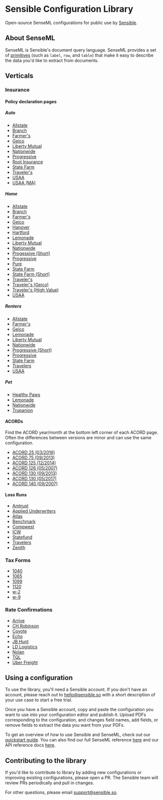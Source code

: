 # Sensible Configuration Library
Open-source SenseML configurations for public use by [Sensible](https://www.sensible.so/).

## About SenseML
SenseML is Sensible's document query language. SenseML provides a set of [primitives](https://docs.sensible.so/docs/methods) (such as `label`, `row`, and `table`) that make it easy to describe the data you'd like to extract from documents.

## Verticals

### Insurance

#### Policy declaration pages

##### Auto
- [Allstate](./insurance/policy_dec_pages/auto_policy/allstate.json)
- [Branch](./insurance/policy_dec_pages/auto_policy/branch.json)
- [Farmer's](./insurance/policy_dec_pages/auto_policy/farmers.json)
- [Geico](./insurance/policy_dec_pages/auto_policy/geico.json)
- [Liberty Mutual](./insurance/policy_dec_pages/auto_policy/liberty_mutual.json)
- [Nationwide](./insurance/policy_dec_pages/auto_policy/nationwide.json)
- [Progressive](./insurance/policy_dec_pages/auto_policy/progressive.json)
- [Root Insurance](./insurance/policy_dec_pages/auto_policy/root_insurance.json)
- [State Farm](./insurance/policy_dec_pages/auto_policy/state_farm.json)
- [Traveler's](./insurance/policy_dec_pages/auto_policy/travelers.json)
- [USAA](./insurance/policy_dec_pages/auto_policy/usaa/usaa.json)
- [USAA (MA)](./insurance/policy_dec_pages/auto_policy/usaa/usaa_ma.json)

##### Home
- [Allstate](./insurance/policy_dec_pages/home_policy/allstate.json)
- [Branch](./insurance/policy_dec_pages/home_policy/branch.json)
- [Farmer's](./insurance/policy_dec_pages/home_policy/farmers.json)
- [Geico](./insurance/policy_dec_pages/home_policy/geico.json)
- [Hanover](./insurance/policy_dec_pages/home_policy/hanover.json)
- [Hartford](./insurance/policy_dec_pages/home_policy/hartford.json)
- [Lemonade](./insurance/policy_dec_pages/home_policy/lemonade.json)
- [Liberty Mutual](./insurance/policy_dec_pages/home_policy/liberty_mutual.json)
- [Nationwide](./insurance/policy_dec_pages/home_policy/nationwide.json)
- [Progessive (Short)](./insurance/policy_dec_pages/home_policy/progressive_short.json)
- [Progressive](./insurance/policy_dec_pages/home_policy/progressive.json)
- [Pure](./insurance/policy_dec_pages/home_policy/pure.json)
- [State Farm](./insurance/policy_dec_pages/home_policy/state_farm/state_farm.json)
- [State Farm (Short)](./insurance/policy_dec_pages/home_policy/state_farm/state_farm_short.json)
- [Traveler's](./insurance/policy_dec_pages/home_policy/travelers/travelers.json)
- [Traveler's (Geico)](./insurance/policy_dec_pages/home_policy/travelers/travelers_geico.json)
- [Traveler's (High Value)](./insurance/policy_dec_pages/home_policy/travelers/travelers_high_value.json)
- [USAA](./insurance/policy_dec_pages/home_policy/usaa.json)

##### Renters
- [Allstate](./insurance/policy_dec_pages/renters_policy/allstate.json)
- [Farmer's](./insurance/policy_dec_pages/renters_policy/lemonade.json)
- [Geico](./insurance/policy_dec_pages/renters_policy/geico.json)
- [Lemonade](./insurance/policy_dec_pages/renters_policy/lemonade.json)
- [Liberty Mutual](./insurance/policy_dec_pages/renters_policy/liberty_mutual.json)
- [Nationwide](./insurance/policy_dec_pages/renters_policy/nationwide.json)
- [Progressive (Short)](./insurance/policy_dec_pages/renters_policy/progressive_short.json)
- [Progressive](./insurance/policy_dec_pages/renters_policy/progressive.json)
- [State Farm](./insurance/policy_dec_pages/renters_policy/state_farm.json)
- [Travelers](./insurance/policy_dec_pages/renters_policy/travelers.json)
- [USAA](./insurance/policy_dec_pages/renters_policy/usaa.json)

##### Pet
- [Healthy Paws](./insurance/policy_dec_pages/pet_policy/healthy_paws.json)
- [Lemonade](./insurance/policy_dec_pages/pet_policy/lemonade.json)
- [Nationwide](./insurance/policy_dec_pages/pet_policy/nationwide.json)
- [Trupanion](./insurance/policy_dec_pages/pet_policy/trupanion.json)

#### ACORDs
Find the ACORD year/month at the bottom left corner of each ACORD page. Often the differences between versions are minor and can use the same configuration.

- [ACORD 25 (03/2016)](./insurance/acords/acord_25/2016_03.json)
- [ACORD 75 (09/2013)](./insurance/acords/acord_75/2013_09.json)
- [ACORD 125 (12/2014)](./insurance/acords/acord_125/2014_12.json)
- [ACORD 126 (05/2007)](./insurance/acords/acord_126/2007_05.json)
- [ACORD 130 (09/2013)](./insurance/acords/acord_130/2013_09.json)
- [ACORD 130 (05/2017)](./insurance/acords/acord_130/2017_05.json)
- [ACORD 140 (09/2007)](./insurance/acords/acord_140/2007_09.json)

#### Loss Runs
- [Amtrust](./insurance/loss_runs/worker's_comp/amtrust.json)
- [Applied Underwriters](./insurance/loss_runs/worker's_comp/applied_underwriters.json)
- [Atlas](./insurance/loss_runs/worker's_comp/atlas.json)
- [Benchmark](./insurance/loss_runs/worker's_comp/benchmark.json)
- [Compwest](./insurance/loss_runs/worker's_comp/compwest.json)
- [ICW](./insurance/loss_runs/worker's_comp/icw.json)
- [Statefund](./insurance/loss_runs/worker's_comp/statefund.json)
- [Travelers](./insurance/loss_runs/worker's_comp/travelers.json)
- [Zenith](./insurance/loss_runs/worker's_comp/zenith.json)

### Tax Forms
- [1040](./tax_forms/1040.json)
- [1065](./tax_forms/1065.json)
- [1099](./tax_forms/1099.json)
- [1120](./tax_forms/1120.json)
- [w-2](./tax_forms/w-2.json)
- [w-9](./tax_forms/w-9.json)

### Rate Confirmations
- [Arrive](./rate_confirmations/arrive.json)
- [CH Robinson](./rate_confirmations/ch_robinson.json)
- [Coyote](./rate_confirmations/coyote.json)
- [Echo](./rate_confirmations/echo.json)
- [JB Hunt](./rate_confirmations/jb_hunt.json)
- [LD Logistics](./rate_confirmations/ld_logistics.json)
- [Nolan](./rate_confirmations/nolan.json)
- [TQL](./rate_confirmations/tql.json)
- [Uber Freight](./rate_confirmations/uber_freight.json)


## Using a configuration
To use the library, you'll need a Sensible account. If you don't have an account, please reach out to hello@sensible.so with a short description of your use case to start a free trial. 

Once you have a Sensible account, copy and paste the configuration you want to use into your configuration editor and publish it. Upload PDFs corresponding to the configuration, and changes field names, add fields, or remove fields to extract the data you want from your PDFs.

To get an overview of how to use Sensible and SenseML, check out our [quickstart guide](https://docs.sensible.so/docs/quickstart). You can also find our full SenseML reference [here](https://docs.sensible.so/docs/senseml-reference-introduction) and our API reference docs [here](https://docs.sensible.so/reference). 

## Contributing to the library
If you'd like to contribute to library by adding new configurations or improving existing configurations, please open a PR. The Sensible team will review PRs periodically and pull in changes. 

For other questions, please email support@sensible.so. 
